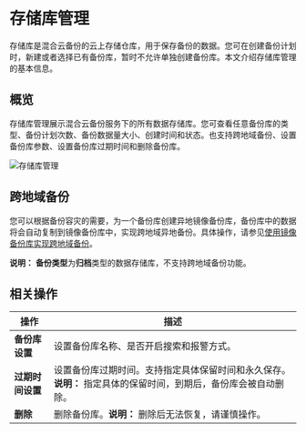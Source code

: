# 存储库管理

存储库是混合云备份的云上存储仓库，用于保存备份的数据。您可在创建备份计划时，新建或者选择已有备份库，暂时不允许单独创建备份库。本文介绍存储库管理的基本信息。

## 概览

存储库管理展示混合云备份服务下的所有数据存储库。您可查看任意备份库的类型、备份计划次数、备份数据量大小、创建时间和状态。也支持跨地域备份、设置备份库参数、设置备份库过期时间和删除备份库。

![存储库管理](https://static-aliyun-doc.oss-accelerate.aliyuncs.com/assets/img/zh-CN/9476907161/p259030.png)

## 跨地域备份

您可以根据备份容灾的需要，为一个备份库创建异地镜像备份库，备份库中的数据将会自动复制到镜像备份库中，实现跨地域异地备份。具体操作，请参见[使用镜像备份库实现跨地域备份](/cn.zh-CN/跨地域异地备份/使用镜像备份库实现跨地域备份.md)。

**说明：** **备份类型**为**归档**类型的数据存储库，不支持跨地域备份功能。

## 相关操作

|操作|描述|
|--|--|
|**备份库设置**|设置备份库名称、是否开启搜索和报警方式。|
|**过期时间设置**|设置备份库过期时间。支持指定具体保留时间和永久保存。**说明：** 指定具体的保留时间，到期后，备份库会被自动删除。 |
|**删除**|删除备份库。**说明：** 删除后无法恢复，请谨慎操作。 |

